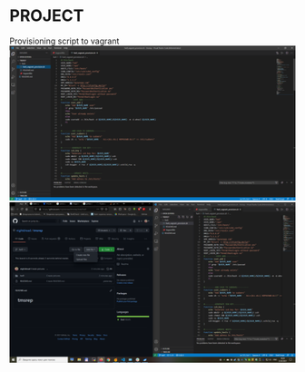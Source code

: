 # PROJECT

Provisioning script to vagrant
![Picture_1](https://github.com/nightdread/tmsrep/blob/master/2021-02-22_18-16-34.png)
![Picture_2](https://raw.githubusercontent.com/nightdread/tmsrep/hw9/2021-02-22_18-20-36.png)
